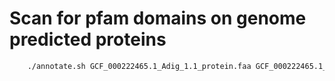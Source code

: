 # Scan for pfam domains on genome predicted proteins

```bash
	./annotate.sh GCF_000222465.1_Adig_1.1_protein.faa GCF_000222465.1_Adig_1.1_cds_from_genomic.fna > annotate.log
```

